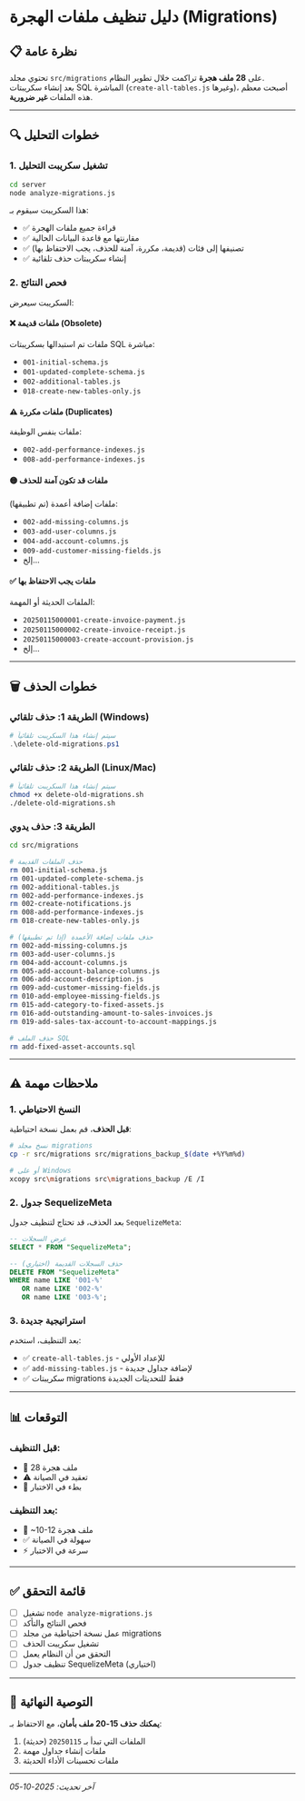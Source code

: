 # دليل تنظيف ملفات الهجرة (Migrations)

## 📋 نظرة عامة

تحتوي مجلد `src/migrations` على **28 ملف هجرة** تراكمت خلال تطوير النظام.  
بعد إنشاء سكريبتات SQL المباشرة (`create-all-tables.js` وغيرها)، أصبحت معظم هذه الملفات **غير ضرورية**.

---

## 🔍 خطوات التحليل

### 1. تشغيل سكريبت التحليل

```bash
cd server
node analyze-migrations.js
```

هذا السكريبت سيقوم بـ:
- ✅ قراءة جميع ملفات الهجرة
- ✅ مقارنتها مع قاعدة البيانات الحالية
- ✅ تصنيفها إلى فئات (قديمة، مكررة، آمنة للحذف، يجب الاحتفاظ بها)
- ✅ إنشاء سكريبتات حذف تلقائية

### 2. فحص النتائج

السكريبت سيعرض:

#### ❌ ملفات قديمة (Obsolete)
ملفات تم استبدالها بسكريبتات SQL مباشرة:
- `001-initial-schema.js`
- `001-updated-complete-schema.js`
- `002-additional-tables.js`
- `018-create-new-tables-only.js`

#### ⚠️ ملفات مكررة (Duplicates)
ملفات بنفس الوظيفة:
- `002-add-performance-indexes.js`
- `008-add-performance-indexes.js`

#### 🟡 ملفات قد تكون آمنة للحذف
ملفات إضافة أعمدة (تم تطبيقها):
- `002-add-missing-columns.js`
- `003-add-user-columns.js`
- `004-add-account-columns.js`
- `009-add-customer-missing-fields.js`
- إلخ...

#### ✅ ملفات يجب الاحتفاظ بها
الملفات الحديثة أو المهمة:
- `20250115000001-create-invoice-payment.js`
- `20250115000002-create-invoice-receipt.js`
- `20250115000003-create-account-provision.js`
- إلخ...

---

## 🗑️ خطوات الحذف

### الطريقة 1: حذف تلقائي (Windows)

```powershell
# سيتم إنشاء هذا السكريبت تلقائياً
.\delete-old-migrations.ps1
```

### الطريقة 2: حذف تلقائي (Linux/Mac)

```bash
# سيتم إنشاء هذا السكريبت تلقائياً
chmod +x delete-old-migrations.sh
./delete-old-migrations.sh
```

### الطريقة 3: حذف يدوي

```bash
cd src/migrations

# حذف الملفات القديمة
rm 001-initial-schema.js
rm 001-updated-complete-schema.js
rm 002-additional-tables.js
rm 002-add-performance-indexes.js
rm 002-create-notifications.js
rm 008-add-performance-indexes.js
rm 018-create-new-tables-only.js

# حذف ملفات إضافة الأعمدة (إذا تم تطبيقها)
rm 002-add-missing-columns.js
rm 003-add-user-columns.js
rm 004-add-account-columns.js
rm 005-add-account-balance-columns.js
rm 006-add-account-description.js
rm 009-add-customer-missing-fields.js
rm 010-add-employee-missing-fields.js
rm 015-add-category-to-fixed-assets.js
rm 016-add-outstanding-amount-to-sales-invoices.js
rm 019-add-sales-tax-account-to-account-mappings.js

# حذف الملف SQL
rm add-fixed-asset-accounts.sql
```

---

## ⚠️ ملاحظات مهمة

### 1. النسخ الاحتياطي
**قبل الحذف**، قم بعمل نسخة احتياطية:

```bash
# نسخ مجلد migrations
cp -r src/migrations src/migrations_backup_$(date +%Y%m%d)

# أو على Windows
xcopy src\migrations src\migrations_backup /E /I
```

### 2. جدول SequelizeMeta
بعد الحذف، قد تحتاج لتنظيف جدول `SequelizeMeta`:

```sql
-- عرض السجلات
SELECT * FROM "SequelizeMeta";

-- حذف السجلات القديمة (اختياري)
DELETE FROM "SequelizeMeta" 
WHERE name LIKE '001-%' 
   OR name LIKE '002-%' 
   OR name LIKE '003-%';
```

### 3. استراتيجية جديدة
بعد التنظيف، استخدم:
- ✅ `create-all-tables.js` - للإعداد الأولي
- ✅ `add-missing-tables.js` - لإضافة جداول جديدة
- ✅ سكريبتات migrations فقط للتحديثات الجديدة

---

## 📊 التوقعات

### قبل التنظيف:
- 📁 28 ملف هجرة
- ⚠️ تعقيد في الصيانة
- 🐌 بطء في الاختبار

### بعد التنظيف:
- 📁 ~10-12 ملف هجرة
- ✅ سهولة في الصيانة
- ⚡ سرعة في الاختبار

---

## ✅ قائمة التحقق

- [ ] تشغيل `node analyze-migrations.js`
- [ ] فحص النتائج والتأكد
- [ ] عمل نسخة احتياطية من مجلد migrations
- [ ] تشغيل سكريبت الحذف
- [ ] التحقق من أن النظام يعمل
- [ ] تنظيف جدول SequelizeMeta (اختياري)

---

## 🎯 التوصية النهائية

**يمكنك حذف 15-20 ملف بأمان**، مع الاحتفاظ بـ:
1. الملفات التي تبدأ بـ `20250115` (حديثة)
2. ملفات إنشاء جداول مهمة
3. ملفات تحسينات الأداء الحديثة

---

*آخر تحديث: 2025-10-05*
